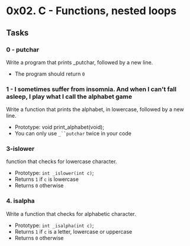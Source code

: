 # 0x02. C - Functions, nested loops

## Tasks

### 0 - putchar

Write a program that prints _putchar, followed by a new line.

 - The program should return `0`

### 1 - I sometimes suffer from insomnia. And when I can't fall asleep, I play what I call the alphabet game
Write a function that prints the alphabet, in lowercase, followed by a new line.

 - Prototype: void print_alphabet(void);
 - You can only use `_``putchar` twice in your code

### 3-islower
function that checks for lowercase character.

 - Prototype: `int _islower(int c)`;
 - Returns `1` if `c` is lowercase
 - Returns `0` otherwise

### 4. isalpha
Write a function that checks for alphabetic character.

 - Prototype: `int _isalpha(int c)`;
 - Returns `1` if `c` is a letter, lowercase or uppercase
 - Returns `0` otherwise
